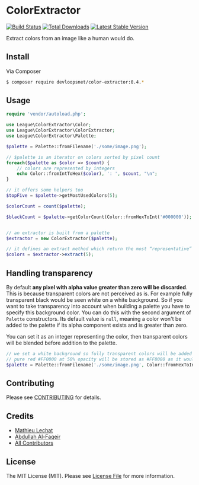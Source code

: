 ColorExtractor
==============

[![Build Status](https://travis-ci.org/devloopsnet/color-extractor.png?branch=master)](https://travis-ci.org/thephpleague/color-extractor)
[![Total Downloads](https://poser.pugx.org/devloopsnet/color-extractor/downloads.png)](https://packagist.org/packages/devloopsnet/color-extractor)
[![Latest Stable Version](https://poser.pugx.org/devloopsnet/color-extractor/v/stable.png)](https://packagist.org/packages/devloopsnet/color-extractor)

Extract colors from an image like a human would do.

## Install

Via Composer

``` bash
$ composer require devloopsnet/color-extractor:0.4.*
```

## Usage

```php
require 'vendor/autoload.php';

use League\ColorExtractor\Color;
use League\ColorExtractor\ColorExtractor;
use League\ColorExtractor\Palette;

$palette = Palette::fromFilename('./some/image.png');

// $palette is an iterator on colors sorted by pixel count
foreach($palette as $color => $count) {
    // colors are represented by integers
    echo Color::fromIntToHex($color), ': ', $count, "\n";
}

// it offers some helpers too
$topFive = $palette->getMostUsedColors(5);

$colorCount = count($palette);

$blackCount = $palette->getColorCount(Color::fromHexToInt('#000000'));


// an extractor is built from a palette
$extractor = new ColorExtractor($palette);

// it defines an extract method which return the most “representative” colors
$colors = $extractor->extract(5);

```

## Handling transparency

By default **any pixel with alpha value greater than zero will be discarded**. This is because transparent colors are not perceived
as is. For example fully transparent black would be seen white on a white background. So if you want to take transparency into account
when building a palette you have to specify this background color. You can do this with the second argument of `Palette` constructors.
Its default value is `null`, meaning a color won't be added to the palette if its alpha component exists and is greater than zero.

You can set it as an integer representing the color, then transparent colors will be blended before addition to the palette.

```php
// we set a white background so fully transparent colors will be added as white in the palette
// pure red #FF0000 at 50% opacity will be stored as #FF8080 as it would be perceived
$palette = Palette::fromFilename('./some/image.png', Color::fromHexToInt('#FFFFFF'));
```

## Contributing

Please see [CONTRIBUTING](https://github.com/devloopsnet/color-extractor/blob/master/CONTRIBUTING.md) for details.


## Credits

- [Mathieu Lechat](https://github.com/MatTheCat)
- [Abdullah Al-Faqeir](https://github.com/abdullahfaqeir)
- [All Contributors](https://github.com/devloopsnet/color-extractor/contributors)


## License

The MIT License (MIT). Please see [License File](https://github.com/devloopsnet/color-extractor/blob/master/LICENSE) for more information.
